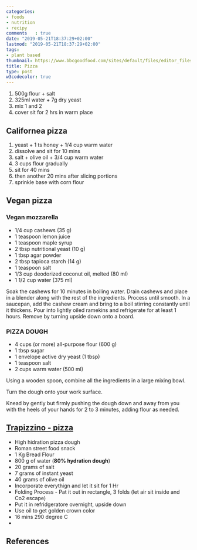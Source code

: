 ```yaml
---
categories:
- foods
- nutrition
- recipy
comments   : true
date: "2019-05-21T18:37:29+02:00"
lastmod: "2019-05-21T18:37:29+02:00"
tags:
- plant based
thumbnail: https://www.bbcgoodfood.com/sites/default/files/editor_files/2017/11/plant-based-diet-guide-main-image-700-350.jpg
title: Pizza
type: post
w3codecolor: true
---
```


1. 500g flour + salt
2. 325ml water + 7g dry yeast
3. mix 1 and 2
4. cover sit for 2 hrs in warm place


## Californea pizza

1. yeast + 1 ts honey + 1/4 cup  warm water
2. dissolve and sit for 10 mins
3. salt + olive oil + 3/4 cup warm water
4. 3 cups flour gradually
5. sit for 40 mins
6. then another 20 mins after slicing portions
7. sprinkle base with corn flour

## Vegan pizza

### Vegan mozzarella

* 1/4 cup cashews (35 g)
* 1 teaspoon lemon juice
* 1 teaspoon maple syrup
* 2 tbsp nutritional yeast (10 g)
* 1 tbsp agar powder
* 2 tbsp tapioca starch (14 g)
* 1 teaspoon salt
* 1/3 cup deodorized coconut oil, melted (80 ml)
* 1 1/2 cup water (375 ml)


Soak the cashews for 10 minutes in boiling water.
Drain cashews and place in a blender along with the rest of the ingredients.
Process until smooth.
In a saucepan, add the cashew cream and bring to a boil stirring constantly until it thickens.
Pour into lightly oiled ramekins and refrigerate for at least 1 hours.
Remove by turning upside down onto a board.

### PIZZA DOUGH

* 4 cups (or more) all-purpose flour (600 g)
* 1 tbsp sugar
* 1 envelope active dry yeast (1 tbsp)
* 1 teaspoon salt
* 2 cups warm water (500 ml)


Using a wooden spoon, combine all the ingredients in a large mixing bowl.

Turn the dough onto your work surface.

Knead by gently but firmly pushing the dough down and away from you with the heels of your hands for 2 to 3 minutes, adding flour as needed.

## [Trapizzino - pizza](https://youtu.be/5E97QPjC9Xw)

* High hidration pizza dough
* Roman street food snack
* 1 Kg Bread Flour
* 800 g of water (**80% hydration dough**)
* 20 grams of salt
* 7 grams of instant yeast
* 40 grams of olive oil
* Incorporate everythign and let it sit for 1 Hr
* Folding Process - Pat it out in rectangle, 3 folds (let air sit inside and Co2 escape)
* Put it in refridgeratore overnight, upside down
* Use oil to get golden crown color
* 16 mins 290 degree C
*
## References

[^1]: [yt, Ultimate Vegan Pizza [From Scratch] | The Buddhist Chef](https://youtu.be/pkCdrnzUWvI)
